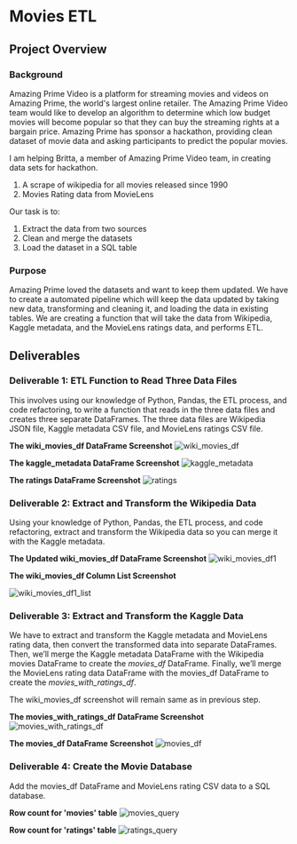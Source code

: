 # Movies ETL

## Project Overview

### Background
Amazing Prime Video is a platform for streaming movies and videos on Amazing Prime, the world's largest online retailer. The Amazing Prime Video team would like to develop an algorithm to determine which low budget movies will become popular so that they can buy the streaming rights at a bargain price. Amazing Prime has sponsor a hackathon, providing clean dataset of movie data and asking participants to predict the popular movies.

I am helping Britta, a member of Amazing Prime Video team, in creating data sets for hackathon. 
1. A scrape of wikipedia for all movies released since 1990
2. Movies Rating data from MovieLens

Our task is to:
1. Extract the data from two sources
2. Clean and merge the datasets
3. Load the dataset in a SQL table

### Purpose
Amazing Prime loved the datasets and want to keep them updated. We have to create a automated pipeline which will keep the data updated by taking new data, transforming and cleaning it, and loading the data in existing tables. We are creating a function that will take the data from Wikipedia, Kaggle metadata, and the MovieLens ratings data, and performs ETL.    

## Deliverables

### Deliverable 1: ETL Function to Read Three Data Files
This involves using our knowledge of Python, Pandas, the ETL process, and code refactoring, to write a function that reads in the three data files and creates three separate DataFrames. The three data files are Wikipedia JSON file,  Kaggle metadata CSV file, and MovieLens ratings CSV file.

**The wiki_movies_df DataFrame Screenshot**
![wiki_movies_df](./Images/wiki_movies_df.png)

**The kaggle_metadata DataFrame Screenshot**
![kaggle_metadata](./Images/kaggle_metadata.png)

**The ratings DataFrame Screenshot**
![ratings](./Images/ratings.png)

### Deliverable 2: Extract and Transform the Wikipedia Data
Using your knowledge of Python, Pandas, the ETL process, and code refactoring, extract and transform the Wikipedia data so you can merge it with the Kaggle metadata.

**The Updated wiki_movies_df DataFrame Screenshot**
![wiki_movies_df1](./Images/wiki_movies_df1.png)

**The wiki_movies_df Column List Screenshot**

  ![wiki_movies_df1_list](./Images/wiki_movies_df1_list.png)

### Deliverable 3: Extract and Transform the Kaggle Data 
We have to extract and transform the Kaggle metadata and MovieLens rating data, then convert the transformed data into separate DataFrames. Then, we’ll merge the Kaggle metadata DataFrame with the Wikipedia movies DataFrame to create the *movies_df* DataFrame. Finally, we’ll merge the MovieLens rating data DataFrame with the movies_df DataFrame to create the *movies_with_ratings_df*. 

The wiki_movies_df screenshot will remain same as in previous step.

**The movies_with_ratings_df DataFrame Screenshot**
![movies_with_ratings_df](./Images/movies_with_ratings_df.png)

**The movies_df DataFrame Screenshot**
![movies_df](./Images/movies_df.png)

### Deliverable 4: Create the Movie Database
Add the movies_df DataFrame and MovieLens rating CSV data to a SQL database.

**Row count for 'movies' table**
![movies_query](./Resources/movies_query.png)

**Row count for 'ratings' table**
![ratings_query](./Resources/ratings_query.png)